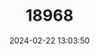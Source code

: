 ---
title: "18968"
category: "Pyrgulopsis gilae"
draft: false
date: 2024-02-22 13:03:50
languages:
  English: ["Gila Springsnail"]
---